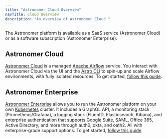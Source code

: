 ```yaml
---
title: "Astronomer Cloud Overview"
navTitle: Cloud Overview
description: "An overview of Astronomer Cloud."
---
```


The Astronomer platform is available as a SaaS service (Astronomer Cloud) or as a software subscription (Astronomer Enterprise).

## Astronomer Cloud

[Astronomer Cloud](https://astronomer.io/cloud) is a managed [Apache Airflow](https://airflow.apache.org/) service. You interact with Astronomer Cloud via the UI and the [Astro CLI](https://www.astronomer.io/docs/cli-quickstart/) to spin-up and scale Airflow environments, with fully isolated resources. To get started, [follow this guide](https://www.astronomer.io/docs/getting-started/).

## Astronomer Enterprise

[Astronomer Enterprise](https://astronomer.io/enterprise) allows you to run the Astronomer platform on your own [Kubernetes](https://kubernetes.io/) cluster. It includes a GraphQL API, a monitoring stack (Prometheus/Grafana), a logging stack (FluentD, Elasticsearch, Kibana), and enterprise authentication that supports Google Suite, SAML, Office 365, Active Directory, and more through auth0, okta, and oath2. All with enterprise-grade support options. To get started, [follow this guide](https://www.astronomer.io/docs/ee-getting-started/).